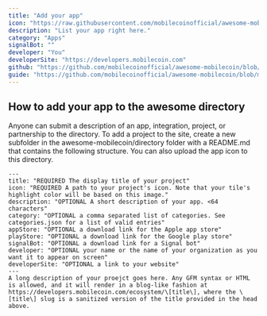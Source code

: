 ```yaml
---
title: "Add your app"
icon: "https://raw.githubusercontent.com/mobilecoinofficial/awesome-mobilecoin/main/directory/0999_Add%20your%20app/add.png"
description: "List your app right here."
category: "Apps"
signalBot: ""
developer: "You"
developerSite: "https://developers.mobilecoin.com"
github: "https://github.com/mobilecoinofficial/awesome-mobilecoin/blob/main/directory/README.md"
guide: "https://github.com/mobilecoinofficial/awesome-mobilecoin/blob/main/directory/README.md"
---
```


## How to add your app to the awesome directory

Anyone can submit a description of an app, integration, project, or partnership to the directory. To add a project to the site, create a new subfolder in the awesome-mobilecoin/directory folder with a README.md that contains the following structure. You can also upload the app icon to this directory.

```
---
title: "REQUIRED The display title of your project"
icon: "REQUIRED A path to your project's icon. Note that your tile's highlight color will be based on this image."
description: "OPTIONAL A short description of your app. <64 characters"
category: "OPTIONAL a comma separated list of categories. See categories.json for a list of valid entries"
appStore: "OPTIONAL a download link for the Apple app store"
playStore: "OPTIONAL a download link for the Google play store"
signalBot: "OPTIONAL a download link for a Signal bot"
developer: "OPTIONAL your name or the name of your organization as you want it to appear on screen"
developerSite: "OPTIONAL a link to your website"
---
A long description of your proejct goes here. Any GFM syntax or HTML is allowed, and it will render in a blog-like fashion at https://developers.mobilecoin.com/ecosystem/\[title\], where the \[title\] slug is a sanitized version of the title provided in the head above.
```


